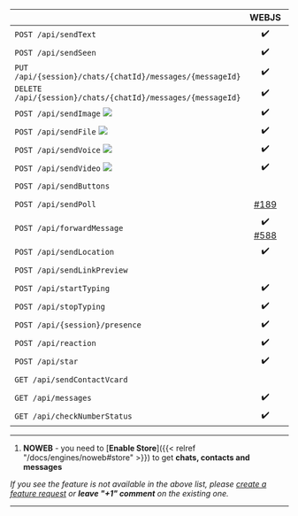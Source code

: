|                                                             |                            WEBJS                             | NOWEB | GOWS |
|-------------------------------------------------------------|:------------------------------------------------------------:|:-----:|:----:|
| `POST /api/sendText`                                        |                              ✔️                              |  ✔️   |  ✔️  |
| `POST /api/sendSeen`                                        |                              ✔️                              |  ✔️   |  ✔️  |
| `PUT /api/{session}/chats/{chatId}/messages/{messageId}`    |                              ✔️                              |  ✔️   |      |
| `DELETE /api/{session}/chats/{chatId}/messages/{messageId}` |                              ✔️                              |  ✔️   |      |
| `POST /api/sendImage` ![](/images/versions/plus.png)        |                              ✔️                              |  ✔️   |  ✔️  |
| `POST /api/sendFile` ![](/images/versions/plus.png)         |                              ✔️                              |  ✔️   |  ✔️  |
| `POST /api/sendVoice` ![](/images/versions/plus.png)        |                              ✔️                              |  ✔️   |  ✔️  |
| `POST /api/sendVideo` ![](/images/versions/plus.png)        |                              ✔️                              |  ✔️   |  ✔️  |
| `POST /api/sendButtons`                                     |                                                              |  ✔️   |      |
| `POST /api/sendPoll`                                        |    [#189](https://github.com/devlikeapro/waha/issues/189)    |  ✔️   |      |
| `POST /api/forwardMessage`                                  | ✔️<br>[#588](https://github.com/devlikeapro/waha/issues/588) |  ✔️   |      |
| `POST /api/sendLocation`                                    |                              ✔️                              |  ✔️   |      |
| `POST /api/sendLinkPreview`                                 |                                                              |  ✔️   |      |
| `POST /api/startTyping`                                     |                              ✔️                              |  ✔️   |  ✔️  |
| `POST /api/stopTyping`                                      |                              ✔️                              |  ✔️   |  ✔️  |
| `POST /api/{session}/presence`                              |                              ✔️                              |  ✔️   |  ✔️  |
| `POST /api/reaction`                                        |                              ✔️                              |  ✔️   |  ✔️  |
| `POST /api/star`                                            |                              ✔️                              |  ✔️   |      |
| `GET /api/sendContactVcard`                                 |                                                              |  ✔️   |      |
| `GET /api/messages`                                         |                              ✔️                              |  ✔️¹  |      |
| `GET /api/checkNumberStatus`                                |                              ✔️                              |  ✔️   |      |

****
1. **NOWEB** - you need to [**Enable Store**]({{< relref "/docs/engines/noweb#store" >}}) to get **chats, contacts and messages**

_If you see the feature is not available in the above list, please [create a feature request](https://github.com/devlikeapro/waha/issues/new/choose) or **leave "+1" comment** on the existing one._
****
